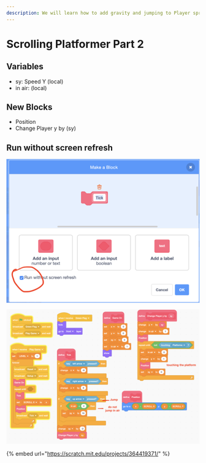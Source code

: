 ```yaml
---
description: We will learn how to add gravity and jumping to Player sprite.
---
```


# Scrolling Platformer Part 2

## Variables

* sy:  Speed Y \(local\)
* in air:  \(local\)

## New Blocks

* Position
* Change Player y by \(sy\)

## Run without screen refresh

![](../../../../.gitbook/assets/screenshot-2020-02-01-15.43.35.png)

![](../../../../.gitbook/assets/screenshot-2020-02-01-16.23.29%20%281%29.png)

{% embed url="https://scratch.mit.edu/projects/364419371/" %}



